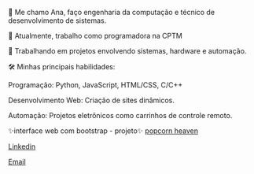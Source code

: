 👋 Me chamo Ana, faço engenharia da computação e técnico de desenvolvimento de sistemas.

👀 Atualmente, trabalho como programadora na CPTM 

🔧 Trabalhando em projetos envolvendo sistemas, hardware e automação.

  
🛠️ Minhas principais habilidades:

Programação: Python, JavaScript, HTML/CSS, C/C++

Desenvolvimento Web: Criação de sites dinâmicos.

Automação: Projetos eletrônicos como carrinhos de controle remoto.

✨interface web com bootstrap - projeto✨
[popcorn heaven](anasant3s.github.io/site-teste1/)


[Linkedin](https://www.linkedin.com/in/anacsdp777/)

[Email](annasantos4530@gmail.com)





<!---
anasant3s/anasant3s is a ✨ special ✨ repository because its `README.md` (this file) appears on your GitHub profile.
You can click the Preview link to take a look at your changes.
--->
